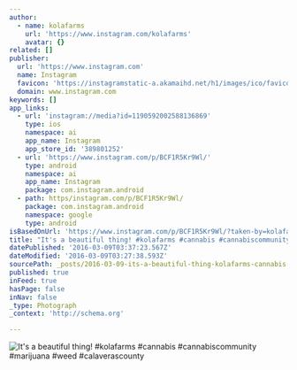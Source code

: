 ```yaml
---
author:
  - name: kolafarms
    url: 'https://www.instagram.com/kolafarms'
    avatar: {}
related: []
publisher:
  url: 'https://www.instagram.com'
  name: Instagram
  favicon: 'https://instagramstatic-a.akamaihd.net/h1/images/ico/favicon.ico/7cdab0872b15.ico'
  domain: www.instagram.com
keywords: []
app_links:
  - url: 'instagram://media?id=1190592002588136869'
    type: ios
    namespace: ai
    app_name: Instagram
    app_store_id: '389801252'
  - url: 'https://www.instagram.com/p/BCF1R5Kr9Wl/'
    type: android
    namespace: ai
    app_name: Instagram
    package: com.instagram.android
  - path: https/instagram.com/p/BCF1R5Kr9Wl/
    package: com.instagram.android
    namespace: google
    type: android
isBasedOnUrl: 'https://www.instagram.com/p/BCF1R5Kr9Wl/?taken-by=kolafarms'
title: "It's a beautiful thing! #kolafarms #cannabis #cannabiscommunity #marijuana #weed #calaverascounty"
datePublished: '2016-03-09T03:37:23.567Z'
dateModified: '2016-03-09T03:27:38.593Z'
sourcePath: _posts/2016-03-09-its-a-beautiful-thing-kolafarms-cannabis-cannabiscommun.md
published: true
inFeed: true
hasPage: false
inNav: false
_type: Photograph
_context: 'http://schema.org'

---
```

![It's a beautiful thing&excl; &num;kolafarms &num;cannabis &num;cannabiscommunity &num;marijuana &num;weed &num;calaverascounty](https://scontent.cdninstagram.com/t51.2885-15/s640x640/sh0.08/e35/12747595_236657976671544_2005694776_n.jpg?ig_cache_key=MTE5MDU5MjAwMjU4ODEzNjg2OQ%3D%3D.2)